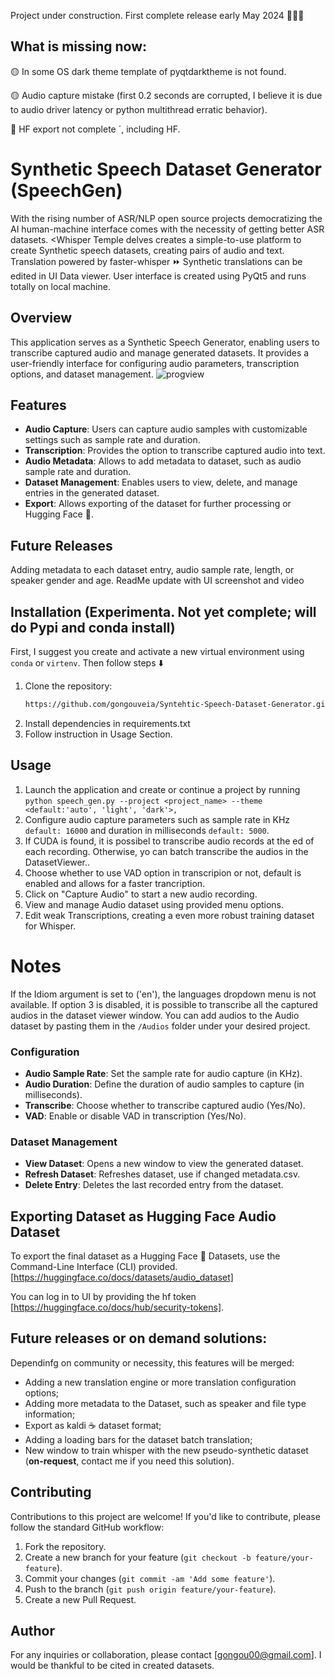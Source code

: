 Project under construction. First complete release early May 2024 🚧👷‍♂️

## What is missing now:

🟡 In some OS dark theme template of pyqtdarktheme is not found.

🟡 Audio capture mistake (first 0.2 seconds are corrupted, I believe it is due to audio driver latency or python multithread erratic behavior).

🔴 HF export not complete ´, including HF.


# Synthetic Speech Dataset Generator (SpeechGen)

With the rising number of ASR/NLP open source projects democratizing the AI human-machine interface comes with the necessity of getting better ASR datasets. <Whisper Temple delves creates a simple-to-use platform to create Synthetic speech datasets, creating pairs of audio and text. Translation powered by faster-whisper ⏩ Synthetic translations can be edited in UI Data viewer. 
User interface is created using PyQt5 and runs totally on local machine.


## Overview
This application serves as a Synthetic Speech Generator, enabling users to transcribe captured audio and manage generated datasets. It provides a user-friendly interface for configuring audio parameters, transcription options, and dataset management.
![progview](https://github.com/gongouveia/Synthetic-Speech-Dataset-Generator-Powered-by-Whisper-Train-Whisper/assets/68733294/eeda9460-029b-4a9a-bfa7-176086313f11)

## Features
- **Audio Capture**: Users can capture audio samples with customizable settings such as sample rate and duration.
- **Transcription**: Provides the option to transcribe captured audio into text.
- **Audio Metadata**: Allows to add metadata to dataset, such as audio sample rate and duration.
- **Dataset Management**: Enables users to view, delete, and manage entries in the generated dataset.
- **Export**: Allows exporting of the dataset for further processing or Hugging Face :hugs:.

## Future Releases
Adding metadata to each dataset entry, audio sample rate, length, or speaker gender and age.
ReadMe update with UI screenshot and video

## Installation  (Experimenta. Not yet complete; will do Pypi and conda install)
First, I suggest you create and activate a new virtual environment using `conda` or `virtenv`. Then follow steps ⬇️
1. Clone the repository:
    ```bash
    https://github.com/gongouveia/Syntehtic-Speech-Dataset-Generator.git
    ```
2. Install dependencies in requirements.txt
3. Follow instruction in Usage Section.

## Usage
1. Launch the application and create or continue a project by running `python speech_gen.py --project <project_name> --theme <default:'auto', 'light', 'dark'>,  `
2. Configure audio capture parameters such as sample rate in KHz `default: 16000` and duration in milliseconds `default: 5000`.
3. If CUDA is found, it is possibel to transcribe audio records at the ed of each recording. Otherwise, yo can batch transcribe the audios in the DatasetViewer..
4. Choose whether to use VAD option in transcripion or not, default is enabled and allows for a faster trancription.
5. Click on "Capture Audio" to start a new audio recording.
6. View and manage Audio dataset using provided menu options.
7. Edit weak Transcriptions, creating a even more robust training dataset for Whisper.
# Notes
If the Idiom argument is set to ('en'), the languages dropdown menu is not available. 
If option 3 is disabled, it is possible to transcribe all the captured audios in the dataset viewer window. You can add audios to the Audio dataset by pasting them in the `/Audios` folder under your desired project.

### Configuration
- **Audio Sample Rate**: Set the sample rate for audio capture (in KHz).
- **Audio Duration**: Define the duration of audio samples to capture (in milliseconds).
- **Transcribe**: Choose whether to transcribe captured audio (Yes/No).
- **VAD**: Enable or disable VAD in transcription (Yes/No).

### Dataset Management
- **View Dataset**: Opens a new window to view the generated dataset.
- **Refresh Dataset**: Refreshes dataset, use if changed metadata.csv.
- **Delete Entry**: Deletes the last recorded entry from the dataset.


## Exporting Dataset as Hugging Face Audio Dataset
To export the final dataset as a Hugging Face 🤗 Datasets, use the Command-Line Interface (CLI) provided.
[https://huggingface.co/docs/datasets/audio_dataset]

You can log in to UI by providing the hf token [https://huggingface.co/docs/hub/security-tokens].

## Future releases or on demand solutions:
 Dependinfg on community or necessity, this features will be merged: 

  - Adding a new translation engine or more translation configuration options;
  - Adding more metadata to the Dataset, such as speaker and file type information;
  - Export as kaldi ☕ dataset format;
  - Adding a loading bars for the dataset batch translation;
  - New window to train whisper with the new pseudo-synthetic dataset (**on-request**, contact me if you need this solution).

## Contributing
Contributions to this project are welcome! If you'd like to contribute, please follow the standard GitHub workflow:
1. Fork the repository.
2. Create a new branch for your feature (`git checkout -b feature/your-feature`).
3. Commit your changes (`git commit -am 'Add some feature'`).
4. Push to the branch (`git push origin feature/your-feature`).
5. Create a new Pull Request.

## Author

For any inquiries or collaboration, please contact [gongou00@gmail.com].
I would be thankful to be cited in created datasets.
